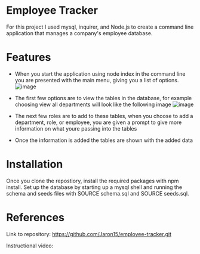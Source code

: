 # Employee Tracker
For this project I used mysql, inquirer, and Node.js to create a command line application that manages a company's employee database.

# Features 
* When you start the application using node index in the command line you are presented with the main menu, giving you a list of options.  
![image](https://user-images.githubusercontent.com/87290877/138585081-e89e786b-ba67-43d5-bdf6-7f490092b7d0.png)


* The first few options are to view the tables in the database, for example choosing view all departments will look like the following image
![image](https://user-images.githubusercontent.com/87290877/138585175-fa7f5870-fb37-403e-b35c-2e703b416376.png)


* The next few roles are to add to these tables, when you choose to add a department, role, or employee, you are given a prompt to give more information on what youre passing into the tables
* Once the information is added the tables are shown with the added data

# Installation 
Once you clone the repostiory, install the required packages with npm install. Set up the database by starting up a mysql shell and running the schema and seeds files with SOURCE schema.sql and SOURCE seeds.sql. 

# References

Link to repository: https://github.com/Jaron15/employee-tracker.git

Instructional video: 
